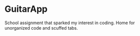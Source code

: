 # GuitarApp
School assignment that sparked my interest in coding.
Home for unorganized code and scuffed tabs.
